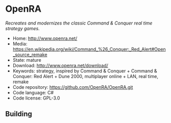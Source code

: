 # OpenRA

_Recreates and modernizes the classic Command & Conquer real time strategy games._

- Home: http://www.openra.net/
- Media: <https://en.wikipedia.org/wiki/Command_%26_Conquer:_Red_Alert#Open_source_remake>
- State: mature
- Download: http://www.openra.net/download/
- Keywords: strategy, inspired by Command & Conquer + Command & Conquer: Red Alert + Dune 2000, multiplayer online + LAN, real time, remake
- Code repository: https://github.com/OpenRA/OpenRA.git
- Code language: C#
- Code license: GPL-3.0

## Building
